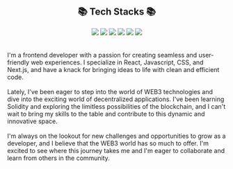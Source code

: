 <br><div align=center><h2>📚 Tech Stacks 📚</h2></div>

<div align=center> 
<img src="https://img.shields.io/badge/python-3776AB?style=for-the-badge&logo=python&logoColor=white"> 
<img src="https://img.shields.io/badge/html5-E34F26?style=for-the-badge&logo=html5&logoColor=white"> 
  <img src="https://img.shields.io/badge/css-1572B6?style=for-the-badge&logo=css3&logoColor=white"> 
  <img src="https://img.shields.io/badge/javascript-F7DF1E?style=for-the-badge&logo=javascript&logoColor=black"> 
  <img src="https://img.shields.io/badge/typescript-007ACC?style=for-the-badge&logo=typescript&logoColor=white"> 


<img src="https://img.shields.io/badge/react-61DAFB?style=for-the-badge&logo=react&logoColor=black"> 

<br>
</div>
<br><br>
I'm a frontend developer with a passion for creating seamless and user-friendly web experiences. I specialize in React, Javascript, CSS, and Next.js, and have a knack for bringing ideas to life with clean and efficient code.
<br><br>
Lately, I've been eager to step into the world of WEB3 technologies and dive into the exciting world of decentralized applications. I've been learning Solidity and exploring the limitless possibilities of the blockchain, and I can't wait to bring my skills to the table and contribute to this dynamic and innovative space.
<br><br>
I'm always on the lookout for new challenges and opportunities to grow as a developer, and I believe that the WEB3 world has so much to offer. I'm excited to see where this journey takes me and I'm eager to collaborate and learn from others in the community.
<br><br>
